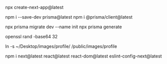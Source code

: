 npx create-next-app@latest



npm i --save-dev prisma@latest
npm i @prisma/client@latest 


npx prisma migrate dev --name init
npx prisma generate



openssl rand -base64 32



ln -s ~/Desktop/images/profile/ /public/images/profile

npm i next@latest react@latest react-dom@latest eslint-config-next@latest